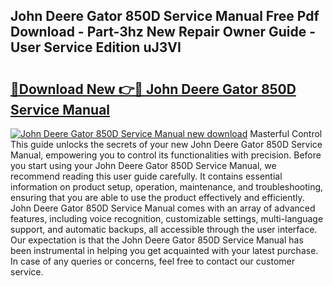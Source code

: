 ## John Deere Gator 850D Service Manual Free Pdf Download - Part-3hz New Repair Owner Guide - User Service Edition uJ3VI

# <h2><a href="http://bc16763.oget.top/?id=John+Deere+Gator+850D+Service+Manual">🔗Download New 👉🔴 John Deere Gator 850D Service Manual</a></h2>

[![John Deere Gator 850D Service Manual new download](https://i.imgur.com/5g1atiW.png)](http://bc16763.oget.top/?id=John+Deere+Gator+850D+Service+Manual)
Masterful Control This guide unlocks the secrets of your new John Deere Gator 850D Service Manual, empowering you to control its functionalities with precision. Before you start using your John Deere Gator 850D Service Manual, we recommend reading this user guide carefully. It contains essential information on product setup, operation, maintenance, and troubleshooting, ensuring that you are able to use the product effectively and efficiently. John Deere Gator 850D Service Manual comes with an array of advanced features, including voice recognition, customizable settings, multi-language support, and automatic backups, all accessible through the user interface. Our expectation is that the John Deere Gator 850D Service Manual has been instrumental in helping you get acquainted with your latest purchase. In case of any queries or concerns, feel free to contact our customer service.
